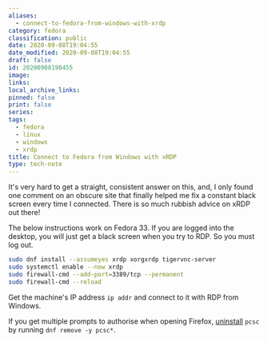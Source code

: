 ```yaml
---
aliases:
  - connect-to-fedora-from-windows-with-xrdp
category: fedora
classification: public
date: 2020-09-08T19:04:55
date_modified: 2020-09-08T19:04:55
draft: false
id: 20200908190455
image: 
links: 
local_archive_links: 
pinned: false
print: false
series: 
tags:
  - fedora
  - linux
  - windows
  - xrdp
title: Connect to Fedora from Windows with xRDP
type: tech-note
---
```


It's very hard to get a straight, consistent answer on this, and, I only found one comment on an obscure site that finally helped me fix a constant black screen every time I connected. There is so much rubbish advice on xRDP out there!

The below instructions work on Fedora 33. If you are logged into the desktop, you will just get a black screen when you try to RDP. So you must log out.

```sh
sudo dnf install --assumeyes xrdp xorgxrdp tigervnc-server 
sudo systemctl enable --now xrdp
sudo firewall-cmd --add-port=3389/tcp --permanent
sudo firewall-cmd --reload 
```

Get the machine's IP address `ip addr` and connect to it with RDP from Windows.

If you get multiple prompts to authorise when opening Firefox, [uninstall](https://bugzilla.redhat.com/show_bug.cgi?id=1478345) `pcsc` by running `dnf remove -y pcsc*`.